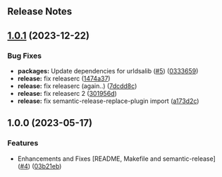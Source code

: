 Release Notes
---

## [1.0.1](https://github.com/AlertaDengue/episcanner-downloader/compare/1.0.0...1.0.1) (2023-12-22)


### Bug Fixes

* **packages:** Update dependencies for urldsalib ([#5](https://github.com/AlertaDengue/episcanner-downloader/issues/5)) ([0333659](https://github.com/AlertaDengue/episcanner-downloader/commit/033365960031d2d09ad46903f3783b1ca3863adf))
* **release:** fix releaserc ([1474a37](https://github.com/AlertaDengue/episcanner-downloader/commit/1474a3738efa0ac1289016f9859c1f3218ee1186))
* **release:** fix releaserc (again..) ([7dcdd8c](https://github.com/AlertaDengue/episcanner-downloader/commit/7dcdd8c9bc4a13935ffe9a5e48167209e929825b))
* **release:** fix releaserc 2 ([301956d](https://github.com/AlertaDengue/episcanner-downloader/commit/301956dde84d13c01ac23efa57f77dffc037541a))
* **release:** fix semantic-release-replace-plugin import ([a173d2c](https://github.com/AlertaDengue/episcanner-downloader/commit/a173d2c093a41237531342520bde9bc10cd972f8))

## 1.0.0 (2023-05-17)


### Features

* Enhancements and Fixes [README, Makefile and semantic-release] ([#4](https://github.com/AlertaDengue/episcanner-downloader/issues/4)) ([03b21eb](https://github.com/AlertaDengue/episcanner-downloader/commit/03b21ebac959e194871e0668e7836bce301fa630))
